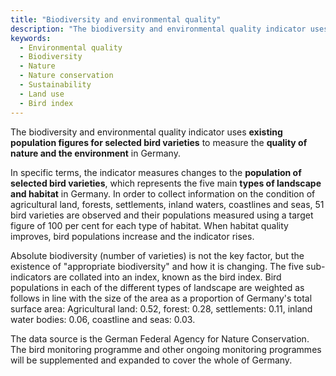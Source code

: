 ```yaml
---
title: "Biodiversity and environmental quality"
description: "The biodiversity and environmental quality indicator uses existing population figures for selected bird varieties to measure the quality of nature and the environment in Germany."
keywords:
  - Environmental quality
  - Biodiversity
  - Nature
  - Nature conservation
  - Sustainability
  - Land use
  - Bird index
---
```

<!-- Prologue start -->

The biodiversity and environmental quality indicator uses **existing population figures for selected bird varieties** to measure the **quality of nature and the environment** in Germany.

In specific terms, the indicator measures changes to the **population of selected bird varieties**, which represents the five main **types of landscape and habitat** in Germany. In order to collect information on the condition of agricultural land, forests, settlements, inland waters, coastlines and seas, 51 bird varieties are observed and their populations measured using a target figure of 100 per cent for each type of habitat. When habitat quality improves, bird populations increase and the indicator rises. 

Absolute biodiversity (number of varieties) is not the key factor, but the existence of "appropriate biodiversity" and how it is changing. The five sub-indicators are collated into an index, known as the bird index. Bird populations in each of the different types of landscape are weighted as follows in line with the size of the area as a proportion of Germany's total surface area: Agricultural land: 0.52, forest: 0.28, settlements: 0.11, inland water bodies: 0.06, coastline and seas: 0.03. 

The data source is the German Federal Agency for Nature Conservation. The bird monitoring programme and other ongoing monitoring programmes will be supplemented and expanded to cover the whole of Germany.


<!-- Prologue end -->

<!--ChartList-->
 
